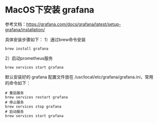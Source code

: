 # MacOS下安装 grafana
参考文档：https://grafana.com/docs/grafana/latest/setup-grafana/installation/

具体安装步骤如下：
1）通过brew命令安装
```shell
brew install grafana
```
2）启动prometheus服务
```shell
brew services start grafana
```
默认安装好的 grafana 配置文件放在 /usr/local/etc/grafana/grafana.ini，常用的命令如下：
```shell
# 重启服务
brew services restart grafana
# 停止服务
brew services stop grafana
# 启动服务
brew services start grafana
```
